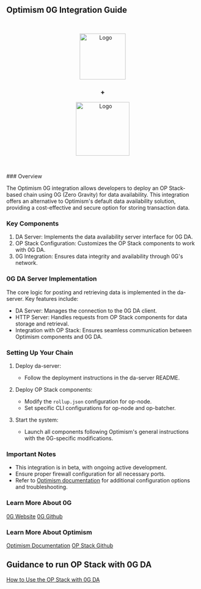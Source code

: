 ## Optimism 0G Integration Guide

<br />
<p align="center">
  <p align="center" href="https://optimism.io/">
  <img src="https://www.dropbox.com/scl/fi/z0skana9otxqlxqopcofa/Optimism-Red-48.svg?rlkey=hgxop0kdzplncn199kwbqzkui&e=1&dl=0" alt="Logo" width="120" height="120">
  </p>
  <h3 align="center">+</h3>
  <p align="center" href="0g.ia/">
  <img src="https://drive.google.com/file/d/1kPUEcdTAzZgfyIZ9A41XMUE4p6LPYL-H/view" alt="Logo" width="140" height="140">
  </p>
    <br />
  </p>
</p>
### Overview

The Optimism 0G integration allows developers to deploy an OP Stack-based chain using 0G (Zero Gravity) for data availability. This integration offers an alternative to Optimism's default data availability solution, providing a cost-effective and secure option for storing transaction data.

### Key Components

1. DA Server: Implements the data availability server interface for 0G DA.
2. OP Stack Configuration: Customizes the OP Stack components to work with 0G DA.
3. 0G Integration: Ensures data integrity and availability through 0G's network.

### 0G DA Server Implementation

The core logic for posting and retrieving data is implemented in the da-server. Key features include:

- DA Server: Manages the connection to the 0G DA client.
- HTTP Server: Handles requests from OP Stack components for data storage and retrieval.
- Integration with OP Stack: Ensures seamless communication between Optimism components and 0G DA.

### Setting Up Your Chain

1. Deploy da-server:
   - Follow the deployment instructions in the da-server README.

2. Deploy OP Stack components:
   - Modify the `rollup.json` configuration for op-node.
   - Set specific CLI configurations for op-node and op-batcher.

3. Start the system:
   - Launch all components following Optimism's general instructions with the 0G-specific modifications.

### Important Notes

- This integration is in beta, with ongoing active development.
- Ensure proper firewall configuration for all necessary ports.
- Refer to [Optimism documentation](https://docs.optimism.io/) for additional configuration options and troubleshooting.

### Learn More About 0G

[0G Website](https://0g.ai/)
[0G Github](https://github.com/0glabs)

### Learn More About Optimism

[Optimism Documentation](https://docs.optimism.io/)
[OP Stack Github](https://github.com/ethereum-optimism/optimism)

## Guidance to run OP Stack with 0G DA
[How to Use the OP Stack with 0G DA](./OP%20Stack%20integration.md)
